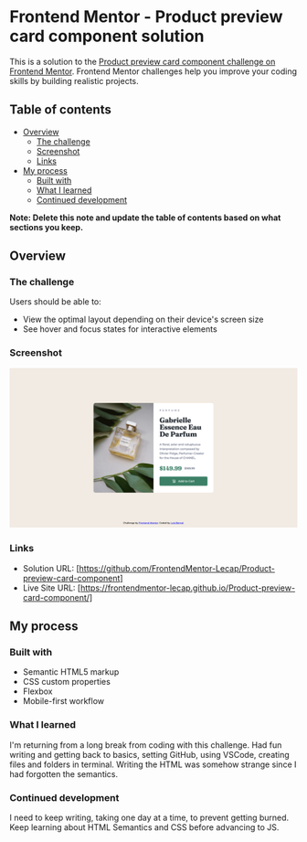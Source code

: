 # Frontend Mentor - Product preview card component solution

This is a solution to the [Product preview card component challenge on Frontend Mentor](https://www.frontendmentor.io/challenges/product-preview-card-component-GO7UmttRfa). Frontend Mentor challenges help you improve your coding skills by building realistic projects.

## Table of contents

- [Overview](#overview)
  - [The challenge](#the-challenge)
  - [Screenshot](#screenshot)
  - [Links](#links)
- [My process](#my-process)
  - [Built with](#built-with)
  - [What I learned](#what-i-learned)
  - [Continued development](#continued-development)

**Note: Delete this note and update the table of contents based on what sections you keep.**

## Overview

### The challenge

Users should be able to:

- View the optimal layout depending on their device's screen size
- See hover and focus states for interactive elements

### Screenshot

![](screenshot.png)

### Links

- Solution URL: [https://github.com/FrontendMentor-Lecap/Product-preview-card-component]
- Live Site URL: [https://frontendmentor-lecap.github.io/Product-preview-card-component/]

## My process

### Built with

- Semantic HTML5 markup
- CSS custom properties
- Flexbox
- Mobile-first workflow

### What I learned

I'm returning from a long break from coding with this challenge. Had fun writing and getting back to basics, setting GitHub, using VSCode, creating files and folders in terminal. Writing the HTML was somehow strange since I had forgotten the semantics.

### Continued development

I need to keep writing, taking one day at a time, to prevent getting burned. Keep learning about HTML Semantics and CSS before advancing to JS.
